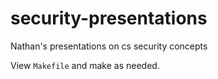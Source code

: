 # security-presentations
Nathan's presentations on cs security concepts

View `Makefile` and make as needed.


